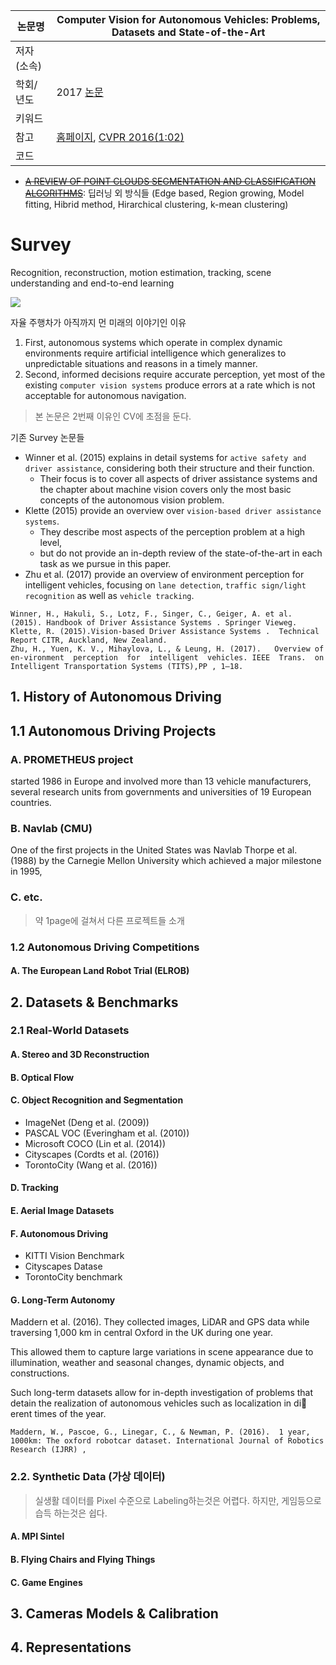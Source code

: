 |논문명|Computer Vision for Autonomous Vehicles: Problems, Datasets and State-of-the-Art
|-|-|
|저자(소속)||
|학회/년도| 2017 [논문](https://arxiv.org/abs/1704.05519v1)|
|키워드||
|참고|[홈페이지](http://www.cvlibs.net/projects/autonomous_vision_survey/), [CVPR 2016(1:02)](https://www.youtube.com/watch?v=n8T7A3wqH3Q&feature=share)|
|코드||


- ~~[A REVIEW OF POINT CLOUDS SEGMENTATION AND CLASSIFICATION ALGORITHMS](https://www.int-arch-photogramm-remote-sens-spatial-inf-sci.net/XLII-2-W3/339/2017/isprs-archives-XLII-2-W3-339-2017.pdf)~~: 딥러닝 외 방식들 (Edge based, Region growing, Model fitting, Hibrid method, Hirarchical clustering, k-mean clustering)


# Survey 

Recognition, reconstruction, motion estimation, tracking, scene understanding and end-to-end learning

![](https://i.imgur.com/f5mYsf1.png)

자율 주행차가 아직까지 먼 미래의 이야기인 이유

1. First, autonomous systems which operate in complex dynamic environments require artificial intelligence which generalizes to unpredictable situations and reasons in a timely manner. 
2. Second, informed decisions require accurate perception, yet most of the existing `computer vision systems` produce errors at a rate which is not acceptable for autonomous navigation.

> 본 논문은 2번째 이유인 CV에 초점을 둔다. 

기존 Survey 논문들 

- Winner et al. (2015) explains in detail systems for `active safety and driver assistance`, considering both their structure and their function. 
    - Their focus is to cover all aspects of driver assistance systems and the chapter about machine vision covers only the most basic concepts of the autonomous vision problem. 
- Klette (2015) provide an overview over `vision-based driver assistance systems`. 
    - They describe most aspects of the perception problem at a high level, 
    - but do not provide an in-depth review of the state-of-the-art in each task as we pursue in this paper. 
- Zhu et al. (2017) provide an overview of environment perception for intelligent vehicles, focusing on `lane detection`, `traffic sign/light recognition` as well as `vehicle tracking`.


```
Winner, H., Hakuli, S., Lotz, F., Singer, C., Geiger, A. et al. (2015). Handbook of Driver Assistance Systems . Springer Vieweg.
Klette, R. (2015).Vision-based Driver Assistance Systems .  Technical Report CITR, Auckland, New Zealand.
Zhu, H., Yuen, K. V., Mihaylova, L., & Leung, H. (2017).   Overview of en-vironment  perception  for  intelligent  vehicles. IEEE  Trans.  on  Intelligent Transportation Systems (TITS),PP , 1–18.
```

## 1. History of Autonomous Driving 

## 1.1 Autonomous Driving Projects

### A. PROMETHEUS project
started 1986 in Europe and involved more than 13 vehicle manufacturers, several research units from governments and universities of 19 European countries. 

### B. Navlab (CMU)
One of the first projects in the United States was Navlab Thorpe et al. (1988)  by  the  Carnegie  Mellon  University  which  achieved  a major milestone in 1995,


### C. etc.

> 약 1page에 걸쳐서 다른 프로젝트들 소개 

### 1.2 Autonomous Driving Competitions

#### A. The European Land Robot Trial (ELROB)

## 2. Datasets & Benchmarks

### 2.1 Real-World Datasets

#### A. Stereo and 3D Reconstruction


#### B. Optical Flow

#### C. Object Recognition and Segmentation

- ImageNet (Deng et al. (2009))
- PASCAL VOC (Everingham et al. (2010))
- Microsoft  COCO  (Lin  et  al.  (2014))
- Cityscapes  (Cordts  et  al. (2016))
- TorontoCity (Wang et al. (2016)) 

#### D. Tracking


#### E. Aerial  Image  Datasets

#### F. Autonomous Driving

- KITTI Vision Benchmark
- Cityscapes Datase
- TorontoCity benchmark

#### G. Long-Term Autonomy

Maddern et al. (2016). They collected images, LiDAR and GPS data while traversing 1,000 km in central Oxford in the UK during one year.  

This allowed them to capture large variations in scene appearance due to  illumination,  weather  and  seasonal  changes,  dynamic objects, and constructions.  

Such long-term datasets allow for in-depth investigation of problems that detain the realization of autonomous vehicles such as localization in di erent times of the year.
 
```
Maddern, W., Pascoe, G., Linegar, C., & Newman, P. (2016).  1 year, 1000km: The oxford robotcar dataset. International Journal of Robotics Research (IJRR) , 
```

### 2.2. Synthetic Data (가상 데이터)

> 실생활 데이터를 Pixel 수준으로 Labeling하는것은 어렵다. 하지만, 게임등으로 습득 하는것은 쉽다. 


#### A. MPI Sintel

#### B. Flying Chairs and Flying Things

#### C. Game Engines

## 3. Cameras Models & Calibration

## 4. Representations

